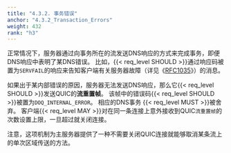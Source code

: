 ```yaml
---
title: "4.3.2. 事务错误"
anchor: "4.3.2_Transaction_Errors"
weight: 432
rank: "h3"
---
```


正常情况下，服务器通过向事务所在的流发送DNS响应的方式来完成事务，即便DNS响应中表明了某DNS错误。
比如，{{< req_level SHOULD >}}通过响应码被置为`SERVFAIL`的响应来告知客户端有关服务器故障（详见《[RFC1035]()》）的消息。

如果出于某内部错误的原因，服务器无法发送DNS响应，那么它{{< req_level SHOULD >}}发送QUIC的**流重置帧**。
该帧中的错误码{{< req_level SHOULD >}}被置为`DOQ_INTERNAL_ERROR`。
相应的DNS事务 {{< req_level MUST >}}被舍弃。
客户端{{< req_level MAY >}}对在同一条连接上意外接收到QUIC`流重置帧`的次数设置上限，一旦超过就关闭连接。

注意，这项机制为主服务器提供了一种不需要关闭QUIC连接就能够取消某条流上的单次区域传送的方法。
